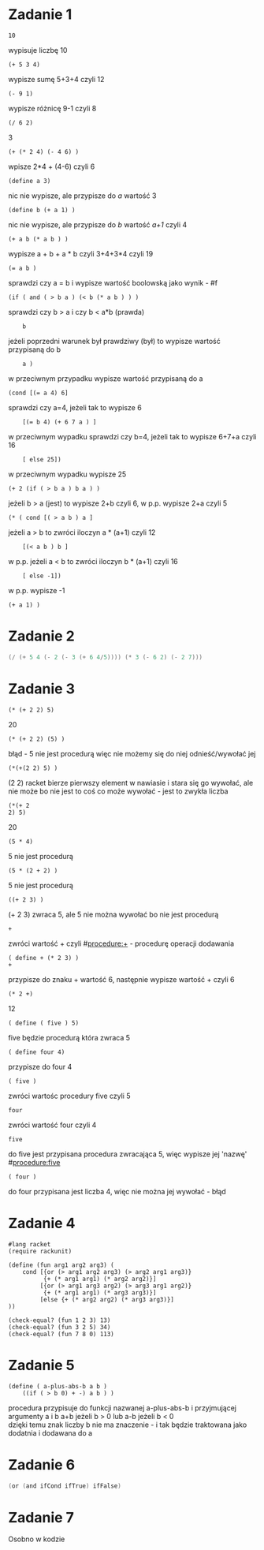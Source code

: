 # Zadanie 1
```
10
```
wypisuje liczbę 10
```
(+ 5 3 4)
```
wypisze sumę 5+3+4 czyli 12
```
(- 9 1)
```
wypisze różnicę 9-1 czyli 8
```
(/ 6 2)
```
3
```
(+ (* 2 4) (- 4 6) )
```
wpisze 2*4 + (4-6) czyli 6
```
(define a 3)
```
nic nie wypisze, ale przypisze do _a_ wartość 3
```
(define b (+ a 1) )
```
nic nie wypisze, ale przypisze do _b_ wartość _a+1_ czyli 4
```
(+ a b (* a b ) )
```
wypisze a + b + a * b czyli 3+4+3*4 czyli 19
```
(= a b )
```
sprawdzi czy a = b i wypisze wartość boolowską jako wynik - #f
```
(if ( and ( > b a ) (< b (* a b ) ) )
```
sprawdzi czy b > a i czy b < a*b (prawda)
```
    b
```
jeżeli poprzedni warunek był prawdziwy (był) to wypisze wartość przypisaną do b
```
    a )
```
w przeciwnym przypadku wypisze wartość przypisaną do a
```
(cond [(= a 4) 6]
```
sprawdzi czy a=4, jeżeli tak to wypisze 6
```
    [(= b 4) (+ 6 7 a ) ]
```
w przeciwnym wypadku sprawdzi czy b=4, jeżeli tak to wypisze 6+7+a czyli 16
```
    [ else 25])
```
w przeciwnym wypadku wypisze 25
```
(+ 2 (if ( > b a ) b a ) )
```
jeżeli b > a (jest) to wypisze 2+b czyli 6, w p.p. wypisze 2+a czyli 5
```
(* ( cond [( > a b ) a ]
```
jeżeli a > b to zwróci iloczyn a * (a+1) czyli 12
```
    [(< a b ) b ]
```
w p.p. jeżeli a < b to zwróci iloczyn b * (a+1) czyli 16
```
    [ else -1])
```
w p.p. wypisze -1
```
(+ a 1) )
```

# Zadanie 2
```c
(/ (+ 5 4 (- 2 (- 3 (+ 6 4/5)))) (* 3 (- 6 2) (- 2 7)))
```

# Zadanie 3
```
(* (+ 2 2) 5) 
```
20
```
(* (+ 2 2) (5) ) 
```
błąd - 5 nie jest procedurą więc nie możemy się do niej odnieść/wywołać jej
```
(*(+(2 2) 5) ) 
```
(2 2) racket bierze pierwszy element w nawiasie i stara się go wywołać, ale nie może bo nie jest to coś co może wywołać - jest to zwykła liczba
```
(*(+ 2 
2) 5) 
```
20
```
(5 * 4) 
```
5 nie jest procedurą
```
(5 * (2 + 2) ) 
```
5 nie jest procedurą
```
((+ 2 3) ) 
```
(+ 2 3) zwraca 5, ale 5 nie można wywołać bo nie jest procedurą
```
+ 
```
zwróci wartość + czyli #<procedure:+> - procedurę operacji dodawania
```
( define + (* 2 3) ) 
+ 
```
przypisze do znaku + wartość 6, następnie wypisze wartość + czyli 6
```
(* 2 +) 
```
12
```
( define ( five ) 5) 
```
five będzie procedurą która zwraca 5
```
( define four 4) 
```
przypisze do four 4
```
( five ) 
```
zwróci wartośc procedury five czyli 5
```
four 
```
zwróci wartość four czyli 4
```
five 
```
do five jest przypisana procedura zwracająca 5, więc wypisze jej 'nazwę' #<procedure:five>
```
( four ) 
```
do four przypisana jest liczba 4, więc nie można jej wywołać - błąd

# Zadanie 4
```
#lang racket
(require rackunit)

(define (fun arg1 arg2 arg3) (
    cond [{or (> arg1 arg2 arg3) (> arg2 arg1 arg3)} 
          {+ (* arg1 arg1) (* arg2 arg2)}]
         [{or (> arg1 arg3 arg2) (> arg3 arg1 arg2)} 
          {+ (* arg1 arg1) (* arg3 arg3)}]
         [else {+ (* arg2 arg2) (* arg3 arg3)}]
))

(check-equal? (fun 1 2 3) 13)
(check-equal? (fun 3 2 5) 34)
(check-equal? (fun 7 8 0) 113)
```

# Zadanie 5
```
(define ( a-plus-abs-b a b )
    ((if ( > b 0) + -) a b ) )
```
procedura przypisuje do funkcji nazwanej a-plus-abs-b i przyjmującej argumenty a i b a+b jeżeli b > 0 lub a-b jeżeli b < 0\
dzięki temu znak liczby b nie ma znaczenie - i tak będzie traktowana jako dodatnia i dodawana do a

# Zadanie 6
```c
(or (and ifCond ifTrue) ifFalse)
```

# Zadanie 7
Osobno w kodzie
